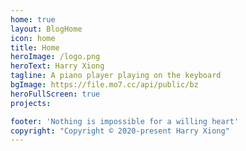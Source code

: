 ```yaml
---
home: true
layout: BlogHome
icon: home
title: Home
heroImage: /logo.png
heroText: Harry Xiong
tagline: A piano player playing on the keyboard
bgImage: https://file.mo7.cc/api/public/bz
heroFullScreen: true
projects:

footer: 'Nothing is impossible for a willing heart'
copyright: "Copyright © 2020-present Harry Xiong"
---
```

